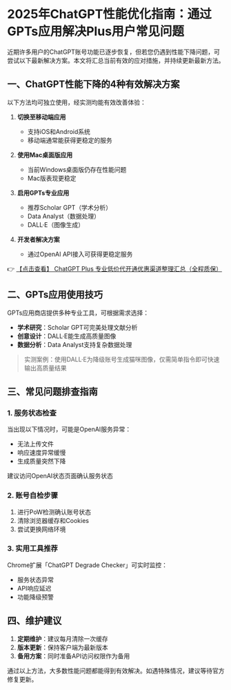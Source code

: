 # 2025年ChatGPT性能优化指南：通过GPTs应用解决Plus用户常见问题

近期许多用户的ChatGPT账号功能已逐步恢复，但若您仍遇到性能下降问题，可尝试以下最新解决方案。本文将汇总当前有效的应对措施，并持续更新最新方法。

## 一、ChatGPT性能下降的4种有效解决方案

以下方法均可独立使用，经实测均能有效改善体验：

1. **切换至移动端应用**  
   - 支持iOS和Android系统
   - 移动端通常能获得更稳定的服务

2. **使用Mac桌面版应用**  
   - 当前Windows桌面版仍存在性能问题
   - Mac版表现更稳定

3. **启用GPTs专业应用**  
   - 推荐Scholar GPT（学术分析）
   - Data Analyst（数据处理）
   - DALL·E（图像生成）

4. **开发者解决方案**  
   - 通过OpenAI API接入可获得更稳定服务

👉 [【点击查看】 ChatGPT Plus 专业低价代开通优惠渠道整理汇总（全程质保）](https://bit.ly/DaiKai)

## 二、GPTs应用使用技巧

GPTs应用商店提供多种专业工具，可根据需求选择：

- **学术研究**：Scholar GPT可完美处理文献分析
- **创意设计**：DALL·E能生成高质量图像
- **数据分析**：Data Analyst支持复杂数据处理

> 实测案例：使用DALL·E为降级账号生成猫咪图像，仅需简单指令即可快速输出高质量结果

## 三、常见问题排查指南

### 1. 服务状态检查
当出现以下情况时，可能是OpenAI服务异常：
- 无法上传文件
- 响应速度异常缓慢
- 生成质量突然下降

建议访问OpenAI状态页面确认服务状态

### 2. 账号自检步骤
1. 进行PoW检测确认账号状态
2. 清除浏览器缓存和Cookies
3. 尝试更换网络环境

### 3. 实用工具推荐
Chrome扩展「ChatGPT Degrade Checker」可实时监控：
- 服务状态异常
- API响应延迟
- 功能降级预警

## 四、维护建议

1. **定期维护**：建议每月清除一次缓存
2. **版本更新**：保持客户端为最新版本
3. **备用方案**：同时准备API访问权限作为备用

通过以上方法，大多数性能问题都能得到有效解决。如遇特殊情况，建议等待官方修复更新。